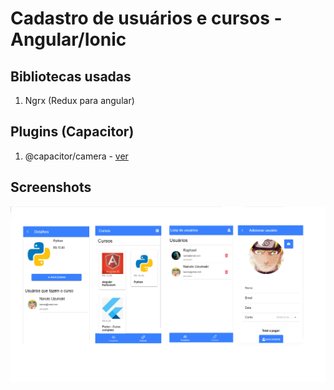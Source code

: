 # Cadastro de usuários e cursos - Angular/Ionic

## Bibliotecas usadas

1) Ngrx (Redux para angular)

## Plugins (Capacitor)

1) @capacitor/camera - [ver](https://capacitorjs.com/docs/apis/camera)

## Screenshots
<img src="screenshort/screenshort-1.png">
